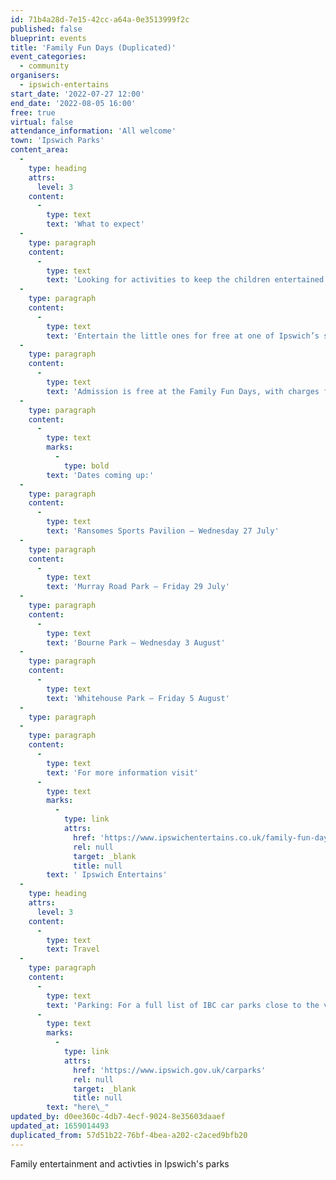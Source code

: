 ```yaml
---
id: 71b4a28d-7e15-42cc-a64a-0e3513999f2c
published: false
blueprint: events
title: 'Family Fun Days (Duplicated)'
event_categories:
  - community
organisers:
  - ipswich-entertains
start_date: '2022-07-27 12:00'
end_date: '2022-08-05 16:00'
free: true
virtual: false
attendance_information: 'All welcome'
town: 'Ipswich Parks'
content_area:
  -
    type: heading
    attrs:
      level: 3
    content:
      -
        type: text
        text: 'What to expect'
  -
    type: paragraph
    content:
      -
        type: text
        text: 'Looking for activities to keep the children entertained during the summer holidays this year? Look no further, Family Fun Days are back!'
  -
    type: paragraph
    content:
      -
        type: text
        text: 'Entertain the little ones for free at one of Ipswich’s scenic parks this summer. We guarantee there is something for everyone to enjoy. Tire kids out on the climbing wall, educate them at our wildlife exhibit, have a roarsome dinosaur experience or get footloose at the funfair.'
  -
    type: paragraph
    content:
      -
        type: text
        text: 'Admission is free at the Family Fun Days, with charges for some funfair and market stall activities.'
  -
    type: paragraph
    content:
      -
        type: text
        marks:
          -
            type: bold
        text: 'Dates coming up:'
  -
    type: paragraph
    content:
      -
        type: text
        text: 'Ransomes Sports Pavilion – Wednesday 27 July'
  -
    type: paragraph
    content:
      -
        type: text
        text: 'Murray Road Park – Friday 29 July'
  -
    type: paragraph
    content:
      -
        type: text
        text: 'Bourne Park – Wednesday 3 August'
  -
    type: paragraph
    content:
      -
        type: text
        text: 'Whitehouse Park – Friday 5 August'
  -
    type: paragraph
  -
    type: paragraph
    content:
      -
        type: text
        text: 'For more information visit'
      -
        type: text
        marks:
          -
            type: link
            attrs:
              href: 'https://www.ipswichentertains.co.uk/family-fun-days/'
              rel: null
              target: _blank
              title: null
        text: ' Ipswich Entertains'
  -
    type: heading
    attrs:
      level: 3
    content:
      -
        type: text
        text: Travel
  -
    type: paragraph
    content:
      -
        type: text
        text: 'Parking: For a full list of IBC car parks close to the venues, click '
      -
        type: text
        marks:
          -
            type: link
            attrs:
              href: 'https://www.ipswich.gov.uk/carparks'
              rel: null
              target: _blank
              title: null
        text: "here\_"
updated_by: d0ee360c-4db7-4ecf-9024-8e35603daaef
updated_at: 1659014493
duplicated_from: 57d51b22-76bf-4bea-a202-c2aced9bfb20
---
```

Family entertainment and activties in Ipswich's parks